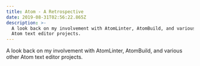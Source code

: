 ```yaml
---
title: Atom - A Retrospective
date: 2019-08-31T02:56:22.865Z
description: >-
  A look back on my involvement with AtomLinter, AtomBuild, and various other
  Atom text editor projects.
---
```

A look back on my involvement with AtomLinter, AtomBuild, and various other Atom text editor projects.
